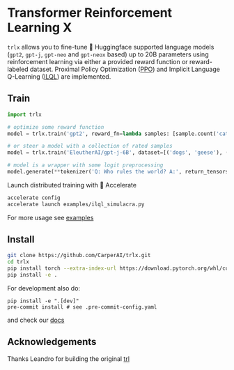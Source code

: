 [docs-image]: https://readthedocs.org/projects/trlX/badge/?version=latest
[docs-url]: https://trlX.readthedocs.io/en/latest/?badge=latest

# Transformer Reinforcement Learning X

`trlx` allows you to fine-tune 🤗 Huggingface supported language models (`gpt2`, `gpt-j`, `gpt-neo` and `gpt-neox` based) up to 20B parameters using reinforcement learning via either a provided reward function or reward-labeled dataset. Proximal Policy Optimization ([PPO](https://arxiv.org/pdf/1909.08593.pdf)) and Implicit Language Q-Learning ([ILQL](https://sea-snell.github.io/ILQL_site/)) are implemented.

## Train

```python
import trlx

# optimize some reward function
model = trlx.train('gpt2', reward_fn=lambda samples: [sample.count('cats') for sample in samples])

# or steer a model with a collection of rated samples
model = trlx.train('EleutherAI/gpt-j-6B', dataset=[('dogs', 'geese'), (1.0, 100.0)])

# model is a wrapper with some logit preprocessing
model.generate(**tokenizer('Q: Who rules the world? A:', return_tensors='pt'), do_sample=True)
```

Launch distributed training with 🤗 Accelerate

```bash
accelerate config
accelerate launch examples/ilql_simulacra.py
```

For more usage see [examples](./examples)

## Install
```bash
git clone https://github.com/CarperAI/trlx.git
cd trlx
pip install torch --extra-index-url https://download.pytorch.org/whl/cu113 # for cuda
pip install -e .
```

For development also do:
```
pip install -e ".[dev]"
pre-commit install # see .pre-commit-config.yaml
```

and check our [docs](https://trlX.readthedocs.io)

## Acknowledgements

Thanks Leandro for building the original [trl](https://github.com/lvwerra/trl/)
